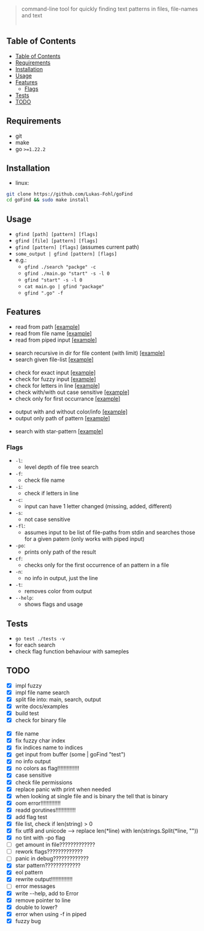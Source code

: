> command-line tool for quickly finding text patterns in files, file-names and text
<br></br>
## Table of Contents
- [Table of Contents](#table-of-contents)
- [Requirements](#requirements)
- [Installation](#installation)
- [Usage](#usage)
- [Features](#features)
  - [Flags](#flags)
- [Tests](#tests)
- [TODO](#todo)

## Requirements
 - git
 - make
 - go `>=1.22.2`

## Installation
 - linux:
```bash
git clone https://github.com/Lukas-Fohl/goFind
cd goFind && sudo make install
```

## Usage
 - `gfind [path] [pattern] [flags]`
 - `gfind [file] [pattern] [flags]`
 - `gfind [pattern] [flags]` (assumes current path)
 - `some_output | gfind [pattern] [flags]`
 - e.g.:
   - `gfind ./search "packge" -c`
   - `gfind ./main.go "start" -s -l 0`
   - `gfind "start" -s -l 0`
   - `cat main.go | gfind "package"`
   - `gfind ".go" -f`

## Features
 - read from path [[example]](./examples/basicFind.sh)
 - read from file name [[example]](./examples/basicFind.sh)
 - read from piped input [[example]](./examples/pipedFind.sh)
<br></br>
 - search recursive in dir for file content (with limit) [[example]](./examples/levelFind.sh)
 - search given file-list [[example]](./examples/fileList.sh)
<br></br>
 - check for exact input [[example]](./examples/basicFind.sh)
 - check for fuzzy input [[example]](./examples/fuzzyFind.sh)
 - check for letters in line [[example]](./examples/letterFind.sh)
 - check with/with out case sensitive [[example]](./examples/caseFind.sh)
 - check only for first occurrance [[example]](./examples/checkFirst.sh)
<br></br>
- output with and without color/info [[example]](./examples/noOutputFind.sh)
- output only path of pattern [[example]](./examples/pathOnly.sh)
<br></br>
- search with star-pattern [[example]](./examples/pattern.sh)

### Flags
  - `-l`:
    - level depth of file tree search
  - `-f`:
    - check file name
  - `-i`:
    - check if letters in line
  - `-c`:
    - input can have 1 letter changed (missing, added, different)
  - `-s`:
    - not case sensitive
  - `-fl`:
    - assumes input to be list of file-paths from stdin and searches those for a given patern (only works with piped input)
  - `-po`:
    - prints only path of the result
  - `cf`:
    - checks only for the first occurrence of an pattern in a file
  - `-n`:
    - no info in output, just the line
  - `-t`:
    - removes color from output
  - `--help`:
    - shows flags and usage

## Tests
 - `go test ./tests -v`
 - for each search
 - check flag function behaviour with sameples

## TODO
 - [x] impl fuzzy
 - [x] impl file name search
 - [x] split file into: main, search, output
 - [x] write docs/examples
 - [x] build test
 - [x] check for binary file
 <br></br>
 - [x] file name
 - [x] fix fuzzy char index
 - [x] fix indices name to indices
 - [x] get input from buffer (some | goFind "test")
 - [x] no info output
 - [x] no colors as flag!!!!!!!!!!!!!!
 - [x] case sensitive
 - [x] check file permissions
 - [x] replace panic with print when needed
 - [x] when looking at single file and is binary the tell that is binary
 - [x] oom error!!!!!!!!!!!!!
 - [x] readd gorutines!!!!!!!!!!!!!
 - [x] add flag test
 - [x] file list, check if len(string) > 0
 - [x] fix utf8 and unicode --> replace len(*line) with len(strings.Split(*line, ""))
 - [x] no tint with -po flag
 - [ ] get amount in file?????????????
 - [ ] rework flags?????????????
 - [ ] panic in debug?????????????
 - [x] star pattern?????????????
 - [x] eol pattern
 - [x] rewrite output!!!!!!!!!!!!!!
 - [ ] error messages
 - [x] write --help, add to Error
 - [x] remove pointer to line
 - [x] double to lower?
 - [x] error when using -f in piped
 - [x] fuzzy bug
